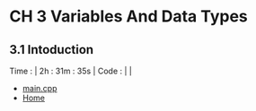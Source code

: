 # CH 3 Variables And Data Types

## 3.1 Intoduction

Time : | 2h : 31m : 35s |
Code : | |
* [main.cpp](./main.cpp)
* [Home](/README.md)